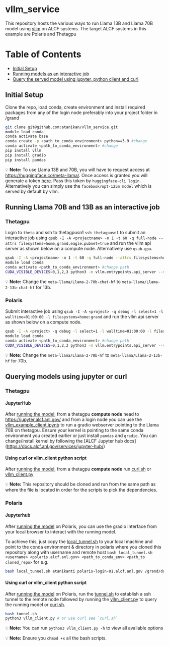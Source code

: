 # vllm_service
This repository hosts the various ways to run Llama 13B and Llama 70B model using [vllm](https://vllm.readthedocs.io/en/latest/) on ALCF systems. The target ALCF systems in this example are Polaris and Thetagpu

# Table of Contents

* [Initial Setup](#initial-setup)
* [Running models as an interactive job](#running-llama-70b-and-13b-as-an-interactive-job)
* [Query the served model using jupyter, python client and curl](#querying-models-using-jupyter-or-curl)

## Initial Setup

Clone the repo, load conda, create environment and install required packages from any of the login node preferably into your project folder in /grand

```bash
git clone git@github.com:atanikan/vllm_service.git
module load conda
conda activate base
conda create -p <path_to_conda_environment> python==3.9 #change
conda activate <path_to_conda_environment> #change
pip install vllm
pip install gradio
pip install pandas 
```

:bulb: **Note:**  To use Llama 13B and 70B, you will have to request access at https://huggingface.co/meta-llama/. Once access is granted you will generate a token [here](https://huggingface.co/settings/tokens). Pass this token by `huggingface-cli login`. Alternatively you can simply use the `facebook/opt-125m model` which is served by default by vllm.

## Running Llama 70B and 13B as an interactive job

### Thetagpu

Login to `theta` and ssh to thetagpusn1 `ssh thetagpusn1` to submit an interactive job using `qsub -I -A <projectname> -n 1 -t 60 -q full-node --attrs filesystems=home,grand,eagle:pubnet=true` and run the vllm api server as shown below on a compute node. Alternatively use `qsub-gpu`.

```bash
qsub -I -A <projectname> -n 1 -t 60 -q full-node --attrs filesystems=home,grand,eagle:pubnet=true
module load conda
conda activate <path_to_conda_environment> #change path
CUDA_VISIBLE_DEVICES=0,1,2,3 python3 -m vllm.entrypoints.api_server --model meta-llama/Llama-2-70b-chat-hf --tokenizer=hf-internal-testing/llama-tokenizer --download-dir=$PWD --host 0.0.0.0 --tensor-parallel-size 4 # for the default facebook/opt-125m model just run python -m vllm.entrypoints.api_server
```

:bulb: **Note:** Change the `meta-llama/Llama-2-70b-chat-hf` to `meta-llama/Llama-2-13b-chat-hf` for 13b.

### Polaris

Submit interactive job using `qsub -I -A <project> -q debug -l select=1 -l walltime=01:00:00 -l filesystems=home:grand` and run the vllm api server as shown below on a compute node.

```bash
qsub -I -A <project> -q debug -l select=1 -l walltime=01:00:00 -l filesystems=home:grand
module load conda
conda activate <path_to_conda_environment> #change path
CUDA_VISIBLE_DEVICES=0,1,2,3 python3 -m vllm.entrypoints.api_server --model meta-llama/Llama-2-70b-chat-hf --tokenizer=hf-internal-testing/llama-tokenizer --download-dir=$PWD --host 0.0.0.0 --tensor-parallel-size 4 # for the default facebook/opt-125m model just run python -m vllm.entrypoints.api_server
```

:bulb: **Note:** Change the `meta-llama/Llama-2-70b-hf` to `meta-llama/Llama-2-13b-hf` for 70b.

## Querying models using jupyter or curl

### Thetagpu

#### JupyterHub

After [running the model](#running-llama-70b-and-13b-as-an-interactive-job), from a thetagpu **compute node** head to https://jupyter.alcf.anl.gov/ and from a login node you can use the [vllm_example_client.ipynb](thetagpu/vllm_example_client.ipynb) to run a gradio webserver pointing to the Llama 70B on thetagpu. Ensure your kernel is pointing to the same conda environment you created earlier or just install `pandas` and `gradio`. You can change/install kernel by following the [ALCF Jupyter hub docs] (https://docs.alcf.anl.gov/services/jupyter-hub/)


#### Using curl or vllm_client python script
After [running the model](#running-llama-70b-and-13b-as-an-interactive-job), from a thetagpu **compute node** run [curl.sh](thetagpu/curl.sh) or [vllm_client.py](thetagpu/vllm_client.py)

:bulb: **Note:** This repository should be cloned and run from the same path as where the file is located in order for the scripts to pick the dependencies.

### Polaris

#### Jupyterhub 

After [running the model](#running-llama-70b-and-13b-as-an-interactive-job) on Polaris, you can use the gradio interface from your local browser to interact with the running model.

To achieve this, just copy the [local_tunnel.sh](polaris/local_tunnel.sh) to your local machine and point to the conda environment & directory in polaris where you cloned this repository along with username and remote host `bash local_tunnel.sh <username> <polaris.alcf.anl.gov> <path_to_conda_env> <path_to cloned_repo>` for e.g. 

```bash
bash local_tunnel.sh atanikanti polaris-login-01.alcf.anl.gov /grand/datascience/atanikanti/envs/vllm_conda_env /grand/datascience/atanikanti/vllm_service
```

#### Using curl or vllm_client python script
After [running the model](#running-llama-70b-and-13b-as-an-interactive-job) on Polaris, run the [tunnel.sh](polaris/tunnel.sh) to establish a ssh tunnel to the remote node followed by running the [vllm_client.py](polaris/vllm_client.py) to query the running model or [curl.sh](polaris/curl.sh).

```bash
bash tunnel.sh
python3 vllm_client.py # or use curl see `curl.sh`
```

:bulb: **Note:** You can run `python3 vllm_client.py -h` to view all available options

:bulb: **Note:** Ensure you `chmod +x` all the bash scripts. 


